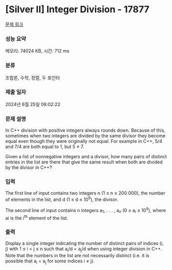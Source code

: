 # [Silver II] Integer Division - 17877 

[문제 링크](https://www.acmicpc.net/problem/17877) 

### 성능 요약

메모리: 74024 KB, 시간: 712 ms

### 분류

조합론, 수학, 정렬, 두 포인터

### 제출 일자

2024년 6월 25일 08:02:22

### 문제 설명

<p>In C++ division with positive integers always rounds down. Because of this, sometimes when two integers are divided by the same divisor they become equal even though they were originally not equal. For example in C++, 5/4 and 7/4 are both equal to 1, but 5 ≠ 7.</p>

<p>Given a list of nonnegative integers and a divisor, how many pairs of distinct entries in the list are there that give the same result when both are divided by the divisor in C++?</p>

### 입력 

 <p>The first line of input contains two integers n (1 ≤ n ≤ 200 000), the number of elements in the list, and d (1 ≤ d ≤ 10<sup>9</sup>), the divisor.</p>

<p>The second line of input contains n integers a<sub>1</sub>, . . . , a<sub>n</sub> (0 ≤ a<sub>i</sub> ≤ 10<sup>9</sup>), where ai is the i<sup>th</sup> element of the list.</p>

### 출력 

 <p>Display a single integer indicating the number of distinct pairs of indices (i, j) with 1 ≤ i < j ≤ n such that a<sub>i</sub>/d = a<sub>j</sub>/d when using integer division in C++. Note that the numbers in the list are not necessarily distinct (i.e. it is possible that a<sub>i</sub> = a<sub>j</sub> for some indices i ≠ j).</p>

